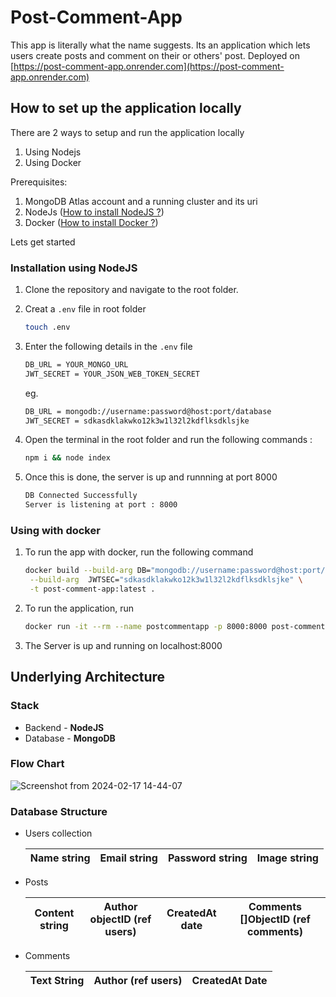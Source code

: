 # Post-Comment-App
This app is literally what the name suggests. Its an application which lets users create posts and comment on their or others' post.
Deployed on [https://post-comment-app.onrender.com](https://post-comment-app.onrender.com)
##  How to set up the application locally
There are 2 ways to setup and run the application locally
1. Using Nodejs
2. Using Docker

Prerequisites:
1. MongoDB Atlas account and a running cluster and its uri
2. NodeJs ([How to install NodeJS ?](https://nodejs.org/en/learn/getting-started/how-to-install-nodejs))
3. Docker ([How to install Docker ?](https://docs.docker.com/engine/install/))

Lets get started
### Installation using NodeJS
1. Clone the repository and navigate to the root folder.
2. Creat a ```.env``` file in root folder
   
   ``` bash
   touch .env
   ```
   
4. Enter the following details in the ```.env``` file

   ``` bash
   DB_URL = YOUR_MONGO_URL
   JWT_SECRET = YOUR_JSON_WEB_TOKEN_SECRET
   ```
   eg.
   ``` bash
   DB_URL = mongodb://username:password@host:port/database
   JWT_SECRET = sdkasdklakwko12k3w1l32l2kdflksdklsjke
   ```
   
6. Open the terminal in the root folder and run the following commands :

   ``` bash
   npm i && node index
   ```
   
8. Once this is done, the server is up and runnning at port 8000

   ``` bash
   DB Connected Successfully
   Server is listening at port : 8000
   ```

### Using with docker
1. To run the app with docker, run the following command

   ``` bash
   docker build --build-arg DB="mongodb://username:password@host:port/database" \
    --build-arg  JWTSEC="sdkasdklakwko12k3w1l32l2kdflksdklsjke" \
    -t post-comment-app:latest .
   ```
   
2. To run the application, run

   ``` bash
   docker run -it --rm --name postcommentapp -p 8000:8000 post-comment-app:latest 
   ```
   
3. The Server is up and running on localhost:8000

## Underlying Architecture
### Stack
- Backend - **NodeJS**
- Database - **MongoDB**
### Flow Chart
![Screenshot from 2024-02-17 14-44-07](https://github.com/heyyakash/postcommentproject/assets/85030597/3b94827d-b0e7-4225-8226-c77954700f23)
### Database Structure
- Users collection
  
  | Name string | Email string | Password string | Image string |
  |------|-------|----------|-------|

- Posts

  | Content string | Author objectID (ref users) | CreatedAt date | Comments []ObjectID (ref comments) |
  |----------------|----------------------------|-----------------|------------------------------------|

- Comments

  | Text String | Author (ref users) | CreatedAt Date |
  |-------------|--------------------|----------------|




